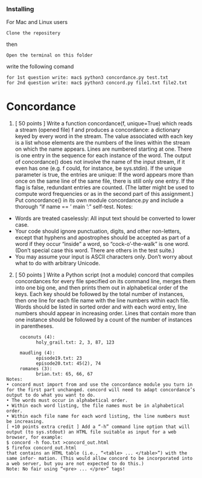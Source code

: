 ### Installing

For Mac and Linux users

```
Clone the repositery
```

then

```
Open the terminal on this folder

```

write the following comand

```
for 1st question write: mac$ python3 concordance.py test.txt 
for 2nd question write: mac$ python3 concord.py file1.txt file2.txt

```

# Concordance

1. [ 50 points ] Write a function concordance(f, unique=True) which reads a stream (opened file) f and produces a concordance: a dictionary keyed by every word in the stream. The value associated with each key is a list whose elements are the numbers of the lines within the stream on which the name appears. Lines are numbered starting at one. There is one entry in the sequence for each instance of the word. The output of concordance() does not involve the name of the input stream, if it even has one (e.g. f could, for instance, be sys.stdin).
If the unique parameter is true, the entries are unique: If the word appears more than once on the same line of the same file, there is still only one entry. If the flag is false, redundant entries are counted. (The latter might be used to compute word frequencies or as in the second part of this assignment.)
Put concordance() in its own module concordance.py and include a thorough “if name == ’ main ’:” self-test.
Notes:
* Words are treated caselessly: All input text should be converted to lower case.
* Your code should ignore punctuation, digits, and other non-letters, except that hyphens and apostrophes should be accepted as part of a word if they occur “inside” a word, so “cock-o’-the-walk” is one word. (Don’t special case this word. There are others in the test suite.)
* You may assume your input is ASCII characters only. Don’t worry about what to do with arbitrary Unicode.

2. [ 50 points ] Write a Python script (not a module) concord that compiles concordances for every file specified on its command line, merges them into one big one, and then prints them out in alphabetical order of the keys. Each key should be followed by the total number of instances, then one line for each file name with the line numbers within each file. Words should be listed in sorted order and with each word entry, line numbers should appear in increasing order. Lines that contain more than one instance should be followed by a count of the number of instances in parentheses.
```A typical output should look something like this:
     coconuts (4):
           holy_grail.txt: 2, 3, 87, 123
        
     maudling (4):
           episode19.txt: 23
           episode20.txt: 45(2), 74
     romanes (3):
           brian.txt: 65, 66, 67
Notes:
• concord must import from and use the concordance module you turn in for the first part unchanged. concord will need to adapt concordance’s output to do what you want to do.
• The words must occur in alphabetical order.
• Within each word listing, the file names must be in alphabetical order.
• Within each file name for each word listing, the line numbers must be increasing.
[ +10 points extra credit ] Add a “-h” command line option that will output (to sys.stdout) an HTML file suitable as input for a web browser, for example:
$ concord -h foo.txt >concord_out.html
$ firefox concord_out.html
that contains an HTML table (i.e., “<table> ... </table>”) with the same infor- mation. (This would allow concord to be incorporated into a web server, but you are not expected to do this.)
Note: No fair using “<pre> ... </pre>” tags!

```
